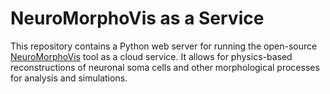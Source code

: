 # NeuroMorphoVis as a Service

This repository contains a Python web server for running the open-source [NeuroMorphoVis](https://github.com/BlueBrain/NeuroMorphoVis) tool as a cloud service. It allows for physics-based reconstructions of neuronal soma cells and other morphological processes for analysis and simulations.

<!--
python3.10 ./neuromorphovis.py -blender=/blender/bbp-blender-3.5/blender-bbp/blender --input=file  -morphology-file=/data/morphologies/neurons/swc/allman/1/04b_pyramidal6aACC.CNG.swc --export-soma-mesh-blend --export-soma-mesh-obj --output-directory=/data/morphologies/neurons/soma-examples/output -->

<!-- python neuromorphovis.py --input=file  -morphology-file=/data/morphologies/neurons/swc/allman/1/04b_pyramidal6aACC.CNG.swc --export-soma-mesh-blend --export-soma-mesh-obj --output-directory=/output -->
